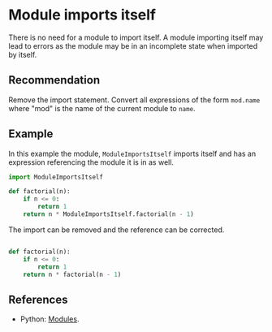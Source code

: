 # Module imports itself
There is no need for a module to import itself. A module importing itself may lead to errors as the module may be in an incomplete state when imported by itself.


## Recommendation
Remove the import statement. Convert all expressions of the form `mod.name` where "mod" is the name of the current module to `name`.


## Example
In this example the module, `ModuleImportsItself` imports itself and has an expression referencing the module it is in as well.


```python
import ModuleImportsItself

def factorial(n):
    if n <= 0:
        return 1
    return n * ModuleImportsItself.factorial(n - 1)
```
The import can be removed and the reference can be corrected.


```python

def factorial(n):
    if n <= 0:
        return 1
    return n * factorial(n - 1)
```

## References
* Python: [Modules](http://docs.python.org/2/tutorial/modules.html).
